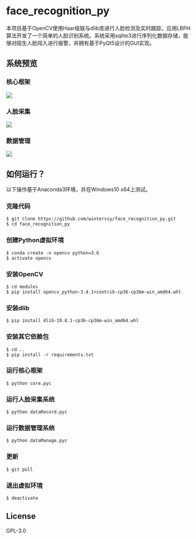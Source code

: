 # face_recognition_py
本项目基于OpenCV使用Haar级联与dlib库进行人脸检测及实时跟踪，应用LBPH算法开发了一个简单的人脸识别系统。系统采用sqlite3进行序列化数据存储，能够对陌生人脸闯入进行报警，并拥有基于PyQt5设计的GUI实现。

## 系统预览
### 核心框架
![](https://github.com/winterssy/face_recognition_py/raw/master/images/CoreUI.png)
### 人脸采集
![](https://github.com/winterssy/face_recognition_py/raw/master/images/DataRecordUI.png)
### 数据管理
![](https://github.com/winterssy/face_recognition_py/raw/master/images/DataManageUI.png)

## 如何运行？
以下操作基于Anaconda3环境，并在Windows10 x64上测试。
### 克隆代码
```
$ git clone https://github.com/winterssy/face_recognition_py.git
$ cd face_recognition_py
```
### 创建Python虚拟环境
```
$ conda create -n opencv python=3.6
$ activate opencv
```
### 安装OpenCV
```
$ cd modules
$ pip install opencv_python-3.4.1+contrib-cp36-cp36m-win_amd64.whl
```
### 安装dlib
```
$ pip install dlib-19.8.1-cp36-cp36m-win_amd64.whl
```
### 安装其它依赖包
```
$ cd ..
$ pip install -r requirements.txt
```
### 运行核心框架
```
$ python core.pyc
```
### 运行人脸采集系统
```
$ python dataRecord.pyc
```
### 运行数据管理系统
```
$ python dataManage.pyc
```
### 更新
```
$ git pull
```
### 退出虚拟环境
```
$ deactivate
```

## License
GPL-3.0
